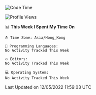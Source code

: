 <!--START_SECTION:waka-->
![Code Time](http://img.shields.io/badge/Code%20Time-4%20hrs%2016%20mins-blue)

![Profile Views](http://img.shields.io/badge/Profile%20Views-442-blue)

📊 **This Week I Spent My Time On** 

```text
⌚︎ Time Zone: Asia/Hong_Kong

💬 Programming Languages: 
No Activity Tracked This Week

🔥 Editors: 
No Activity Tracked This Week

💻 Operating System: 
No Activity Tracked This Week

```


 Last Updated on 12/05/2022 11:59:03 UTC
<!--END_SECTION:waka-->
